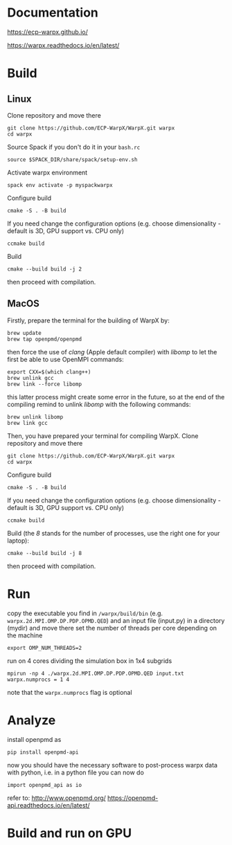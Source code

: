 # Documentation 
https://ecp-warpx.github.io/

https://warpx.readthedocs.io/en/latest/

# Build 
## Linux
Clone repository and move there 
```
git clone https://github.com/ECP-WarpX/WarpX.git warpx
cd warpx
```

Source Spack if you don't do it in your `bash.rc` 
```
source $SPACK_DIR/share/spack/setup-env.sh
```

Activate warpx environment
```
spack env activate -p myspackwarpx
``` 

Configure build 
```
cmake -S . -B build
```

If you need change the configuration options (e.g. choose dimensionality - default is 3D, GPU support vs. CPU only)
```
ccmake build
```

Build
```
cmake --build build -j 2
```

then proceed with compilation.

## MacOS

Firstly, prepare the terminal for the building of WarpX by:
```
brew update
brew tap openpmd/openpmd
```
then force the use of *clang* (Apple default compiler) with *libomp* to let the first be able to use OpenMPI commands:
```
export CXX=$(which clang++)
brew unlink gcc
brew link --force libomp
```
this latter process might create some error in the future, so at the end of the compiling remind to unlink *libomp* with the following commands:
```
brew unlink libomp
brew link gcc
```
Then, you have prepared your terminal for compiling WarpX. Clone repository and move there 
```
git clone https://github.com/ECP-WarpX/WarpX.git warpx
cd warpx
```
Configure build 
```
cmake -S . -B build
```
If you need change the configuration options (e.g. choose dimensionality - default is 3D, GPU support vs. CPU only)
```
ccmake build
```
Build (the *8* stands for the number of processes, use the right one for your laptop):
```
cmake --build build -j 8
```
then proceed with compilation.

# Run 
copy the executable you find in `/warpx/build/bin` (e.g. `warpx.2d.MPI.OMP.DP.PDP.OPMD.QED`) and an input file (input.py) in a directory (mydir) and move there 
set the number of threads per core depending on the machine 
```
export OMP_NUM_THREADS=2
```
run on 4 cores dividing the simulation box in 1x4 subgrids 
```
mpirun -np 4 ./warpx.2d.MPI.OMP.DP.PDP.OPMD.QED input.txt warpx.numprocs = 1 4
```
note that the `warpx.numprocs` flag is optional


# Analyze
install openpmd as
```
pip install openpmd-api
```

now you should have the necessary software to post-process warpx data with python, i.e. in a python file you can now do 
```
import openpmd_api as io
```

refer to:
http://www.openpmd.org/
https://openpmd-api.readthedocs.io/en/latest/


# Build and run on GPU
